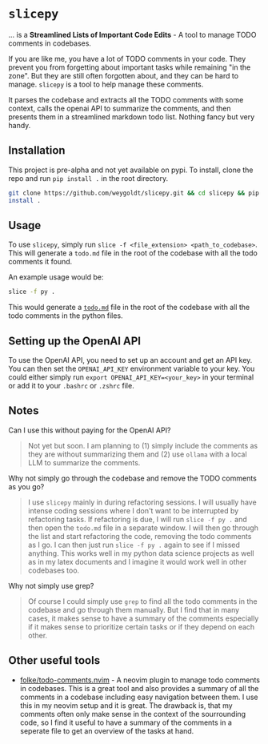 # `slicepy`

... is a **Streamlined Lists of Important Code Edits** - A tool to manage TODO comments
in codebases.

If you are like me, you have a lot of TODO comments in your code. They prevent
you from forgetting about important tasks while remaining "in the zone". But
they are still often forgotten about, and they can be hard to manage. `slicepy`
is a tool to help manage these comments.

It parses the codebase and extracts all the TODO comments with some context,
calls the openai API to summarize the comments, and then presents them in a
streamlined markdown todo list. Nothing fancy but very handy.

## Installation

This project is pre-alpha and not yet available on pypi. To install, clone the
repo and run `pip install .` in the root directory.

```bash
git clone https://github.com/weygoldt/slicepy.git && cd slicepy && pip
install .
```

## Usage

To use `slicepy`, simply run `slice -f <file_extension> <path_to_codebase>`.
This will generate a `todo.md` file in the root of the codebase with all the
todo comments it found.

An example usage would be:

```bash
slice -f py .
```

This would generate a [`todo.md`](todo.md) file in the root of the codebase with all the
todo comments in the python files.

## Setting up the OpenAI API

To use the OpenAI API, you need to set up an account and get an API key. You can
then set the `OPENAI_API_KEY` environment variable to your key. You could either
simply run `export OPENAI_API_KEY=<your_key>` in your terminal or add it to your
`.bashrc` or `.zshrc` file.

## Notes

Can I use this without paying for the OpenAI API?

> Not yet but soon. I am planning to (1) simply include the comments as they are
> without summarizing them and (2) use `ollama` with a local LLM to summarize the
> comments.

Why not simply go through the codebase and remove the TODO comments as you go?

> I use `slicepy` mainly in during refactoring sessions. I will usually have
> intense coding sessions where I don't want to be interrupted by refactoring
> tasks. If refactoring is due, I will run `slice -f py .` and then open the
> `todo.md` file in a separate window. I will then go through the list and start
> refactoring the code, removing the todo comments as I go. I can then just run
> `slice -f py .` again to see if I missed anything. This works well in
> my python data science projects as well as in my latex documents and I imagine
> it would work well in other codebases too.

Why not simply use grep?

> Of course I could simply use `grep` to find all the todo comments in the
> codebase and go through them manually. But I find that in many cases, it makes
> sense to have a summary of the comments especially if it makes sense to prioritize
> certain tasks or if they depend on each other.

## Other useful tools

- [folke/todo-comments.nvim](https://github.com/folke/todo-comments.nvim) - A
  neovim plugin to manage todo comments in codebases. This is a great tool and
  also provides a summary of all the comments in a codebase including easy
  navigation between them. I use this in my neovim setup and it is great.
  The drawback is, that my comments often only make sense in the context of the
  sourrounding code, so I find it useful to have a summary of the comments in a
  seperate file to get an overview of the tasks at hand.
